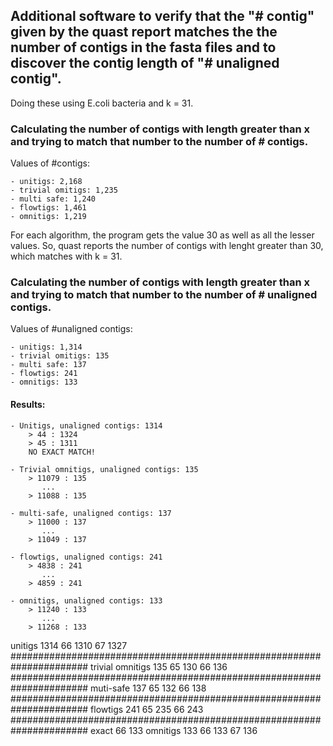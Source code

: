 ## Additional software to verify that the "# contig" given by the quast report matches the the number of contigs in the fasta files and to discover the contig length of "# unaligned contig".

Doing these using E.coli bacteria and k = 31.


### Calculating the number of contigs with length greater than x and trying to match that number to the number of # contigs.

Values of #contigs:

    - unitigs: 2,168 
    - trivial omitigs: 1,235 
    - multi safe: 1,240 
    - flowtigs: 1,461 
    - omnitigs: 1,219


For each algorithm, the program gets the value 30 as well as all the lesser values. So, quast reports the number of contigs with lenght greater than 30, which matches with k = 31.


### Calculating the number of contigs with length greater than x and trying to match that number to the number of # unaligned contigs.

Values of #unaligned contigs:

    - unitigs: 1,314 
    - trivial omitigs: 135
    - multi safe: 137
    - flowtigs: 241 
    - omnitigs: 133


#### Results:
    - Unitigs, unaligned contigs: 1314
        > 44 : 1324
        > 45 : 1311
        NO EXACT MATCH!

    - Trivial omnitigs, unaligned contigs: 135
        > 11079 : 135
           ...
        > 11088 : 135

    - multi-safe, unaligned contigs: 137
        > 11000 : 137
           ...
        > 11049 : 137

    - flowtigs, unaligned contigs: 241
        > 4838 : 241
           ...
        > 4859 : 241

    - omnitigs, unaligned contigs: 133
        > 11240 : 133
           ...
        > 11268 : 133








unitigs 1314
66 1310
67 1327
######################################################################
trivial omnitigs 135
65 130
66 136
######################################################################
muti-safe 137
65 132
66 138
######################################################################
flowtigs 241
65 235
66 243
######################################################################
exact 66 133
omnitigs 133
66 133
67 136
